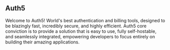 ## Auth5

Welcome to Auth5! World's best authentication and billing tools, designed to be blazingly fast, incredibly secure, and highly efficient. Auth5 core conviction is to provide a solution that is easy to use, fully self-hostable, and seamlessly integrated, empowering developers to focus entirely on building their amazing applications.
